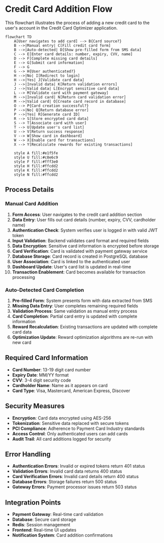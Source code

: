 # Credit Card Addition Flow

This flowchart illustrates the process of adding a new credit card to the user's account in the Credit Card Optimizer application.

```mermaid
flowchart TD
    A[User navigates to add card] --> B{Card source?}
    B -->|Manual entry| C[Fill credit card form]
    B -->|Auto-detected| D[Show pre-filled form from SMS data]
    C --> E[Enter card details: number, expiry, CVV, name]
    D --> F[Complete missing card details]
    E --> G[Submit card information]
    F --> G
    G --> H{User authenticated?}
    H -->|No| I[Redirect to login]
    H -->|Yes| J[Validate card data]
    J -->|Invalid data| K[Return validation errors]
    J -->|Valid data| L[Encrypt sensitive card data]
    L --> M[Validate card with payment gateway]
    M -->|Invalid card| N[Return card validation error]
    M -->|Valid card| O[Create card record in database]
    O --> P{Card creation successful?}
    P -->|No| Q[Return database error]
    P -->|Yes| R[Generate card ID]
    R --> S[Store encrypted card data]
    S --> T[Associate card with user]
    T --> U[Update user's card list]
    U --> V[Return success response]
    V --> W[Show card in dashboard]
    W --> X[Enable card for transactions]
    X --> Y[Recalculate rewards for existing transactions]
    
    style A fill:#e1f5fe
    style U fill:#c8e6c9
    style F fill:#fff3e0
    style H fill:#ffcdd2
    style K fill:#ffcdd2
    style N fill:#ffcdd2
```

## Process Details

### Manual Card Addition
1. **Form Access**: User navigates to the credit card addition section
2. **Data Entry**: User fills out card details (number, expiry, CVV, cardholder name)
3. **Authentication Check**: System verifies user is logged in with valid JWT token
4. **Input Validation**: Backend validates card format and required fields
5. **Data Encryption**: Sensitive card information is encrypted before storage
6. **Card Verification**: Card is validated with payment gateway service
7. **Database Storage**: Card record is created in PostgreSQL database
8. **User Association**: Card is linked to the authenticated user
9. **Dashboard Update**: User's card list is updated in real-time
10. **Transaction Enablement**: Card becomes available for transaction processing

### Auto-Detected Card Completion
1. **Pre-filled Form**: System presents form with data extracted from SMS
2. **Missing Data Entry**: User completes remaining required fields
3. **Validation Process**: Same validation as manual entry process
4. **Card Completion**: Partial card entry is updated with complete information
5. **Reward Recalculation**: Existing transactions are updated with complete card data
6. **Optimization Update**: Reward optimization algorithms are re-run with new card

## Required Card Information

- **Card Number**: 13-19 digit card number
- **Expiry Date**: MM/YY format
- **CVV**: 3-4 digit security code
- **Cardholder Name**: Name as it appears on card
- **Card Type**: Visa, Mastercard, American Express, Discover

## Security Measures

- **Encryption**: Card data encrypted using AES-256
- **Tokenization**: Sensitive data replaced with secure tokens
- **PCI Compliance**: Adherence to Payment Card Industry standards
- **Access Control**: Only authenticated users can add cards
- **Audit Trail**: All card additions logged for security

## Error Handling

- **Authentication Errors**: Invalid or expired tokens return 401 status
- **Validation Errors**: Invalid card data returns 400 status
- **Card Verification Errors**: Invalid card details return 400 status
- **Database Errors**: Storage failures return 500 status
- **Gateway Errors**: Payment processor issues return 503 status

## Integration Points

- **Payment Gateway**: Real-time card validation
- **Database**: Secure card storage
- **Redis**: Session management
- **Frontend**: Real-time UI updates
- **Notification System**: Card addition confirmations 